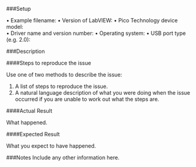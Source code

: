 ###Setup	

•	Example filename:
•	Version of LabVIEW:
•	Pico Technology device model:  
•	Driver name and version number: 
•	Operating system:
•	USB port type (e.g. 2.0):

###Description

####Steps to reproduce the issue

Use one of two methods to describe the issue:

1.	A list of steps to reproduce the issue.
2.	A natural language description of what you were doing when the issue occurred if you are unable to work out what the steps are.

####Actual Result

What happened.

####Expected Result

What you expect to have happened.

###Notes
Include any other information here.

